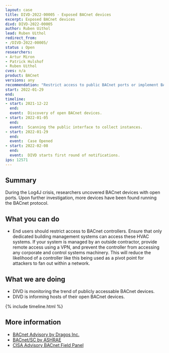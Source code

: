```yaml
---
layout: case
title: DIVD-2022-00005 - Exposed BACnet devices
excerpt: Exposed BACnet devices
divd: DIVD-2022-00005
author: Ruben Uithol
lead: Ruben Uithol
redirect_from:
- /DIVD-2022-00005/
status : Open
researchers:
- Artur Miron
- Patrick Hulshof
- Ruben Uithol
cves: n/a
product: BACnet
versions: any
recommendation: "Restrict access to public BACnet ports or implement BACnet/SC (Secure Connect)."
start: 2022-01-29
end:
timeline:
- start: 2021-12-22
  end:
  event:  Discovery of open BACnet devices.
- start: 2022-01-05
  end:
  event:  Scanning the public interface to collect instances.
- start: 2022-01-29
  end:
  event:  Case Opened
- start: 2022-02-08
  end:
  event:  DIVD starts first round of notifications.
ips: 12571
---
```

## Summary

During the Log4J crisis, researchers uncovered BACnet devices with open ports. Upon further investigation, more devices have been found running the BACnet protocol.

## What you can do

* End users should restrict access to BACnet controllers. Ensure that only dedicated building management systems can access these HVAC systems. If your system is managed by an outside contractor, provide remote access using a VPN, and prevent the controller from accessing any corporate and control systems machinery. This will reduce the likelihood of a controller like this being used as a pivot point for attackers to fan out within a network.

## What we are doing

* DIVD is monitoring the trend of publicly accessable BACnet devices.
* DIVD is informing hosts of their open BACnet devices.

{% include timeline.html %}

## More information
* [BACnet Advisory by Dragos Inc.](https://www.dragos.com/blog/industry-news/assessing-the-bacnet-control-system-vulnerability/)
* [BACnet/SC by ASHRAE](http://www.bacnet.org/Bibliography/B-SC-Whitepaper-v15_Final_20190521.pdf)
* [CISA Advisory BACnet Field Panel](https://www.cisa.gov/uscert/ics/advisories/ICSA-17-285-05)